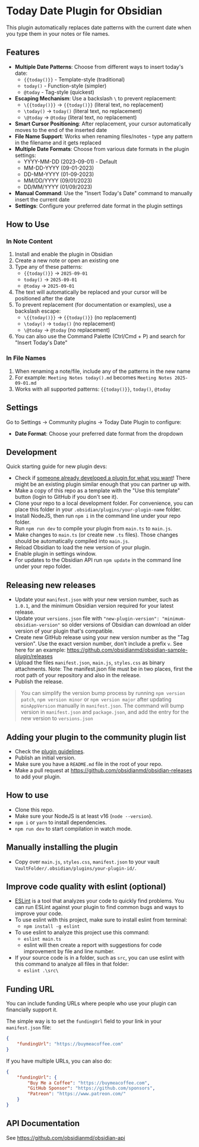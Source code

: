 # Today Date Plugin for Obsidian

This plugin automatically replaces date patterns with the current date when you type them in your notes or file names.

## Features

- **Multiple Date Patterns**: Choose from different ways to insert today's date:
  - `{{today()}}` - Template-style (traditional)
  - `today()` - Function-style (simpler)
  - `@today` - Tag-style (quickest)
- **Escaping Mechanism**: Use a backslash `\` to prevent replacement:
  - `\{{today()}}` → `{{today()}}` (literal text, no replacement)
  - `\today()` → `today()` (literal text, no replacement)
  - `\@today` → `@today` (literal text, no replacement)
- **Smart Cursor Positioning**: After replacement, your cursor automatically moves to the end of the inserted date
- **File Name Support**: Works when renaming files/notes - type any pattern in the filename and it gets replaced
- **Multiple Date Formats**: Choose from various date formats in the plugin settings:
  - YYYY-MM-DD (2023-09-01) - Default
  - MM-DD-YYYY (09-01-2023)
  - DD-MM-YYYY (01-09-2023)
  - MM/DD/YYYY (09/01/2023)
  - DD/MM/YYYY (01/09/2023)
- **Manual Command**: Use the "Insert Today's Date" command to manually insert the current date
- **Settings**: Configure your preferred date format in the plugin settings

## How to Use

### In Note Content

1. Install and enable the plugin in Obsidian
2. Create a new note or open an existing one
3. Type any of these patterns:
   - `{{today()}}` → `2025-09-01`
   - `today()` → `2025-09-01`
   - `@today` → `2025-09-01`
4. The text will automatically be replaced and your cursor will be positioned after the date
5. To prevent replacement (for documentation or examples), use a backslash escape:
   - `\{{today()}}` → `{{today()}}` (no replacement)
   - `\today()` → `today()` (no replacement)
   - `\@today` → `@today` (no replacement)
6. You can also use the Command Palette (Ctrl/Cmd + P) and search for "Insert Today's Date"

### In File Names
1. When renaming a note/file, include any of the patterns in the new name
2. For example: `Meeting Notes today().md` becomes `Meeting Notes 2025-09-01.md`
3. Works with all supported patterns: `{{today()}}`, `today()`, `@today`

## Settings

Go to Settings → Community plugins → Today Date Plugin to configure:

- **Date Format**: Choose your preferred date format from the dropdown

## Development

Quick starting guide for new plugin devs:

- Check if [someone already developed a plugin for what you want](https://obsidian.md/plugins)! There might be an existing plugin similar enough that you can partner up with.
- Make a copy of this repo as a template with the "Use this template" button (login to GitHub if you don't see it).
- Clone your repo to a local development folder. For convenience, you can place this folder in your `.obsidian/plugins/your-plugin-name` folder.
- Install NodeJS, then run `npm i` in the command line under your repo folder.
- Run `npm run dev` to compile your plugin from `main.ts` to `main.js`.
- Make changes to `main.ts` (or create new `.ts` files). Those changes should be automatically compiled into `main.js`.
- Reload Obsidian to load the new version of your plugin.
- Enable plugin in settings window.
- For updates to the Obsidian API run `npm update` in the command line under your repo folder.

## Releasing new releases

- Update your `manifest.json` with your new version number, such as `1.0.1`, and the minimum Obsidian version required for your latest release.
- Update your `versions.json` file with `"new-plugin-version": "minimum-obsidian-version"` so older versions of Obsidian can download an older version of your plugin that's compatible.
- Create new GitHub release using your new version number as the "Tag version". Use the exact version number, don't include a prefix `v`. See here for an example: https://github.com/obsidianmd/obsidian-sample-plugin/releases
- Upload the files `manifest.json`, `main.js`, `styles.css` as binary attachments. Note: The manifest.json file must be in two places, first the root path of your repository and also in the release.
- Publish the release.

> You can simplify the version bump process by running `npm version patch`, `npm version minor` or `npm version major` after updating `minAppVersion` manually in `manifest.json`.
> The command will bump version in `manifest.json` and `package.json`, and add the entry for the new version to `versions.json`

## Adding your plugin to the community plugin list

- Check the [plugin guidelines](https://docs.obsidian.md/Plugins/Releasing/Plugin+guidelines).
- Publish an initial version.
- Make sure you have a `README.md` file in the root of your repo.
- Make a pull request at https://github.com/obsidianmd/obsidian-releases to add your plugin.

## How to use

- Clone this repo.
- Make sure your NodeJS is at least v16 (`node --version`).
- `npm i` or `yarn` to install dependencies.
- `npm run dev` to start compilation in watch mode.

## Manually installing the plugin

- Copy over `main.js`, `styles.css`, `manifest.json` to your vault `VaultFolder/.obsidian/plugins/your-plugin-id/`.

## Improve code quality with eslint (optional)
- [ESLint](https://eslint.org/) is a tool that analyzes your code to quickly find problems. You can run ESLint against your plugin to find common bugs and ways to improve your code.
- To use eslint with this project, make sure to install eslint from terminal:
  - `npm install -g eslint`
- To use eslint to analyze this project use this command:
  - `eslint main.ts`
  - eslint will then create a report with suggestions for code improvement by file and line number.
- If your source code is in a folder, such as `src`, you can use eslint with this command to analyze all files in that folder:
  - `eslint .\src\`

## Funding URL

You can include funding URLs where people who use your plugin can financially support it.

The simple way is to set the `fundingUrl` field to your link in your `manifest.json` file:

```json
{
    "fundingUrl": "https://buymeacoffee.com"
}
```

If you have multiple URLs, you can also do:

```json
{
    "fundingUrl": {
        "Buy Me a Coffee": "https://buymeacoffee.com",
        "GitHub Sponsor": "https://github.com/sponsors",
        "Patreon": "https://www.patreon.com/"
    }
}
```

## API Documentation

See https://github.com/obsidianmd/obsidian-api
